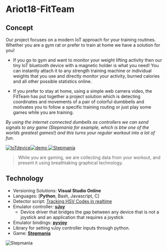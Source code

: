 # Ariot18-FitTeam

## Concept

Our project focuses on a modern IoT approach for your training routines. Whether you are a gym rat or prefer to train at home we have a solution for you! 

- If you go to gym and want to monitor your weight lifting activity then our tiny IoT bluetooth device with a magnetic holder is what you need! You can instantly attach it to any strength training machine or individual weights that you use and directly monitor your activity, burned calories and all other possible statistics online.

- If you prefer to stay at home, using a simple web camera video, the FitTeam has put together a project solution which is detecting coordinates and movements of a pair of colorful dumbbells and motivates you to follow a specific training routing or just play some games while you are training. 

_By using the internet connected dumbells as controllers we can send signals to any game (Stepmania for example, which is btw one of the worlds greatest games!) and this turns your regular workout into a lot of fun._

[![IoTdevice](https://i.imgur.com/yRF6c1u.jpg)![demo](https://media.giphy.com/media/jV4AAGFUmILhnfWWil/giphy.gif) ![Stepmania](https://media.giphy.com/media/SHdlF1DCQq0cE6uAzd/giphy.gif)  ](https://www.instagram.com/p/BgWK6kHFpLx)

> While you are gaming, we are collecting data from your workout, and present it using breathtaking graphical technology.



## Technology

- Versioning Solutions: **Visual Studio Online** 
- Languages: [**Python**, Bash, Javascript, C]
- Detector script: [Tracking HSV Codes in realtime](https://stackoverflow.com/questions/10948589/choosing-the-correct-upper-and-lower-hsv-boundaries-for-color-detection-withcv/26044115#26044115)
- Emulator controller: [**vJoy**](http://vjoystick.sourceforge.net/site/)
  - Device driver that bridges the gap between any device that is not a joystick and an application that requires a joystick
- Emulator bindings: [**pyvjoy**](https://github.com/tidzo/pyvjoy)
 - Library for setting vJoy controller inputs through python.
- Game: [**Stepmania**](https://github.com/stepmania/stepmania/releases/tag/v5.1.0-b1)


![Stepmania](https://thumbs.gfycat.com/ImpartialShyBoilweevil-size_restricted.gif)
